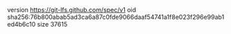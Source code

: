 version https://git-lfs.github.com/spec/v1
oid sha256:76b800abab5ad3ca6a87c0fde9066daaf54741a1f8e023f296e99ab1ed4b6c10
size 37615
